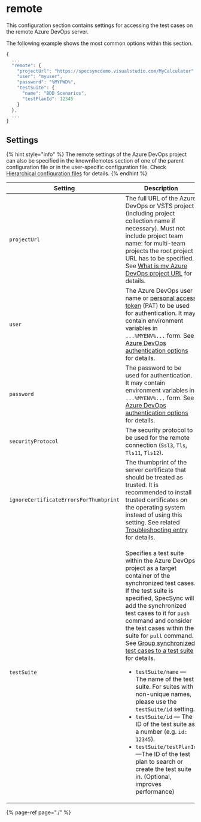 # remote

This configuration section contains settings for accessing the test cases on the remote Azure DevOps server.

The following example shows the most common options within this section.

```javascript
{
  ...
  "remote": {
    "projectUrl": "https://specsyncdemo.visualstudio.com/MyCalculator",
    "user": "myuser",
    "password": "%MYPWD%",
    "testSuite": {
      "name": "BDD Scenarios",
      "testPlanId": 12345
    }
  },
  ...
}
```

## Settings

{% hint style="info" %}
The remote settings of the Azure DevOps project can also be specified in the knownRemotes section of one of the parent configuration file or in the user-specific configuration file. Check [Hierarchical configuration files](../../features/general-features/hierarchical-configuration-files.md) for details.
{% endhint %}

| Setting | Description | Default |
| ------- | ----------- | ------- |
| `projectUrl` | The full URL of the Azure DevOps or VSTS project (including project collection name if necessary). Must not include project team name: for multi-team projects the root project URL has to be specified. See [What is my Azure DevOps project URL](../../important-concepts/what-is-my-server-url.md) for details. | mandatory |
| `user` | The Azure DevOps user name or [personal access token](https://docs.microsoft.com/en-us/azure/devops/organizations/accounts/use-personal-access-tokens-to-authenticate?view=vsts) (PAT) to be used for authentication. It may contain environment variables in <code>...%MYENV%...</code> form. See [Azure DevOps authentication options](../../features/general-features/server-authentication-options.md) for details. | interactive prompt |
| `password` | The password to be used for authentication. It may contain environment variables in <code>...%MYENV%...</code> form. See [Azure DevOps authentication options](../../features/general-features/server-authentication-options.md) for details. | interactive prompt |
| `securityProtocol` | The security protocol to be used for the remote connection (<code>Ssl3</code>, <code>Tls</code>, <code>Tls11</code>, <code>Tls12</code>). | system default |
| `ignoreCertificateErrorsForThumbprint` | The thumbprint of the server certificate that should be treated as trusted. It is recommended to install trusted certificates on the operating system instead of using this setting. See related [Troubleshooting entry](../../contact/troubleshooting.md#authentication-ssl-error-the-remote-certificate-is-invalid-according-to-the-validation-procedure-when-connecting-to-an-azure-devops-server-on-promises) for details. | SSL is verified by the OS |
| `testSuite` | <p>Specifies a test suite within the Azure DevOps project as a target container of the synchronized test cases. If the test suite is specified, SpecSync will add the synchronized test cases to it for <code>push</code> command and consider the test cases within the suite for <code>pull</code> command. See <a href="../../features/common-synchronization-features/group-synchronized-test-cases-to-a-test-suite.md">Group synchronized test cases to a test suite</a> for details.</p><ul><li><code>testSuite/name</code> &#x2014; The name of the test suite. For suites with non-unique names, please use the <code>testSuite/id</code> setting.</li><li><code>testSuite/id</code> &#x2014; The ID of the test suite as a number (e.g. <code>id: 12345</code>).</li><li><code>testSuite/testPlanId</code> &#x2014;The ID of the test plan to search or create the test suite in. (Optional, improves performance)</li></ul> | test cases are not included to a test suite |


{% page-ref page="./" %}

